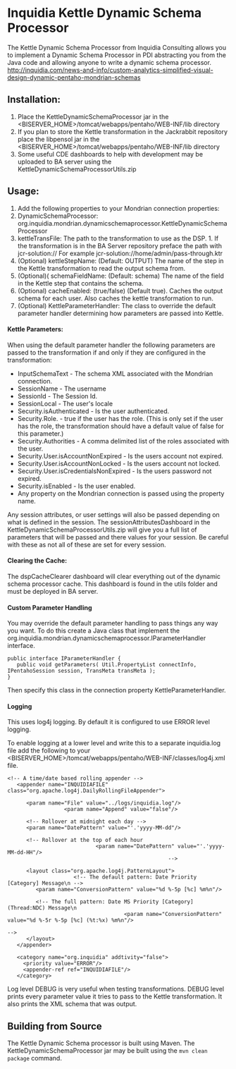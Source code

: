 Inquidia Kettle Dynamic Schema Processor
============================

The Kettle Dynamic Schema Processor from Inquidia Consulting allows you to implement a Dynamic Schema Processor in PDI abstracting you from the Java code and allowing anyone to write a dynamic schema processor.  http://inquidia.com/news-and-info/custom-analytics-simplified-visual-design-dynamic-pentaho-mondrian-schemas

Installation:
--------------------------

1. Place the KettleDynamicSchemaProcessor jar in the <BISERVER_HOME>/tomcat/webapps/pentaho/WEB-INF/lib directory
2. If you plan to store the Kettle transformation in the Jackrabbit repository place the libpensol jar in the <BISERVER_HOME>/tomcat/webapps/pentaho/WEB-INF/lib directory
3. Some useful CDE dashboards to help with development may be uploaded to BA server using the KettleDynamicSchemaProcessorUtils.zip

Usage:
---------------------------

1. Add the following properties to your Mondrian connection properties:
  1. DynamicSchemaProcessor: org.inquidia.mondrian.dynamicschemaprocessor.KettleDynamicSchemaProcessor
  2. kettleTransFile: The path to the transformation to use as the DSP.
    1. If the transformation is in the BA Server repository preface the path with jcr-solution://  For example jcr-solution://home/admin/pass-through.ktr
  3. (Optional) kettleStepName: (Default: OUTPUT) The name of the step in the Kettle transformation to read the output schema from.
  4. (Optional)( schemaFieldName: (Default: schema) The name of the field in the Kettle step that contains the schema.
  5. (Optional) cacheEnabled: (true/false) (Default true).  Caches the output schema for each user.  Also caches the kettle transformation to run.
  6. (Optional) KettleParameterHandler: The class to override the default parameter handler determining how parameters are passed into Kettle.

#### Kettle Parameters:

When using the default parameter handler the following parameters are passed to the transformation if and only if they are configured in the transformation:

- InputSchemaText - The schema XML associated with the Mondrian connection.
- SessionName - The username
- SessionId - The Session Id.
- SessionLocal - The user's locale
- Security.isAuthenticated - Is the user authenticated.
- Security.Role.<Role Name> - true if the user has the role.  (This is only set if the user has the role, the transformation should have a default value of false for this parameter.)
- Security.Authorities - A comma delimited list of the roles associated with the user.
- Security.User.isAccountNonExpired - Is the users account not expired.
- Security.User.isAccountNonLocked - Is the users account not locked.
- Security.User.isCredentialsNonExpired - Is the users password not expired.
- Security.isEnabled - Is the user enabled.
- Any property on the Mondrian connection is passed using the property name.

Any session attributes, or user settings will also be passed depending on what is defined in the session.  The sessionAttributesDashboard in the KettleDynamicSchemaProcessorUtils.zip will give you a full list of parameters that will be passed and there values for your session.  Be careful with these as not all of these are set for every session.

#### Clearing the Cache:

The dspCacheClearer dashboard will clear everything out of the dynamic schema processor cache.  This dashboard is found in the utils folder and must be deployed in BA server.

#### Custom Parameter Handling

You may override the default parameter handling to pass things any way you want.  To do this create a Java class that implement the org.inquidia.mondrian.dynamicschemaprocessor.IParameterHandler interface.

```
public interface IParameterHandler {
   public void getParameters( Util.PropertyList connectInfo, IPentahoSession session, TransMeta transMeta );
}
```

Then specify this class in the connection property KettleParameterHandler.

#### Logging

This uses log4j logging.  By default it is configured to use ERROR level logging.

To enable logging at a lower level and write this to a separate inquidia.log file add the following to your <BISERVER_HOME>/tomcat/webapps/pentaho/WEB-INF/classes/log4j.xml file.

```
<!-- A time/date based rolling appender -->
   <appender name="INQUIDIAFILE" class="org.apache.log4j.DailyRollingFileAppender">

      <param name="File" value="../logs/inquidia.log"/>
                  <param name="Append" value="false"/>

      <!-- Rollover at midnight each day -->
      <param name="DatePattern" value="'.'yyyy-MM-dd"/>

      <!-- Rollover at the top of each hour
                            <param name="DatePattern" value="'.'yyyy-MM-dd-HH"/>
                                                   -->

      <layout class="org.apache.log4j.PatternLayout">
                     <!-- The default pattern: Date Priority [Category] Message\n -->
         <param name="ConversionPattern" value="%d %-5p [%c] %m%n"/>

         <!-- The full pattern: Date MS Priority [Category] (Thread:NDC) Message\n
                                     <param name="ConversionPattern" value="%d %-5r %-5p [%c] (%t:%x) %m%n"/>
                                                                      -->
      </layout>
   </appender>

   <category name="org.inquidia" addtivity="false">
     <priority value="ERROR"/>
     <appender-ref ref="INQUIDIAFILE"/>
   </category>
```

Log level DEBUG is very useful when testing transformations.  DEBUG level prints every parameter value it tries to pass to the Kettle transformation.  It also prints the XML schema that was output.

Building from Source
--------------------

The Kettle Dynamic Schema processor is built using Maven.  The KettleDynamicSchemaProcessor jar may be built using the `mvn clean package` command.

